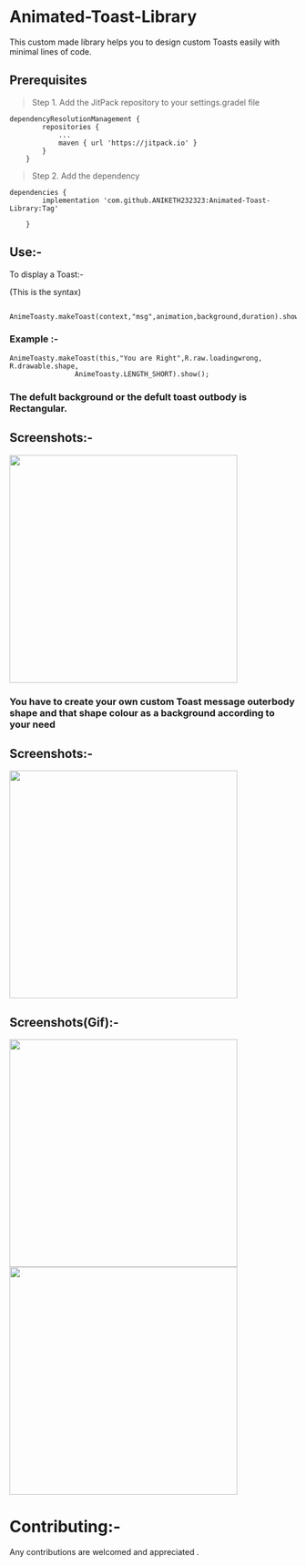 # Animated-Toast-Library
This custom made library helps you to design custom Toasts easily with minimal lines of code.

## Prerequisites
>Step 1. Add the JitPack repository to your settings.gradel file
```
dependencyResolutionManagement {
		repositories {
			...
			maven { url 'https://jitpack.io' }
		}
	}
  ```
  >Step 2. Add the dependency

```
dependencies {
		implementation 'com.github.ANIKETH232323:Animated-Toast-Library:Tag'

	}
  ```
  ## Use:- 

To display a Toast:-

(This is the syntax)
``````         

AnimeToasty.makeToast(context,"msg",animation,background,duration).show();
````````

### Example :- 

```
AnimeToasty.makeToast(this,"You are Right",R.raw.loadingwrong, R.drawable.shape,
                AnimeToasty.LENGTH_SHORT).show();
```
### The defult background or the defult toast outbody is Rectangular.

## Screenshots:-
<img src ="https://github.com/ANIKETH232323/Animated-Toast-Library/assets/102458123/8bf7a27c-c7f4-4632-9167-f548547144ab" width ="400" >

### You have to create your own custom Toast message outerbody shape and that shape colour as a background according to your need

## Screenshots:-
<img src ="https://github.com/ANIKETH232323/Animated-Toast-Library/assets/102458123/a29bfc78-854f-4a80-ae5b-9a988818ff28" width ="400" >

## Screenshots(Gif):-
<img src ="https://github.com/ANIKETH232323/Custom_Toast/assets/102458123/0a9bbc87-b4ff-48b7-802a-52d824eda98d" width = "400">
<br>
<img src ="https://github.com/ANIKETH232323/Custom_Toast/assets/102458123/ef77b260-4035-4d40-b1e0-e5a9ce614097" width = "400">


# Contributing:-
Any contributions  are welcomed and appreciated .




